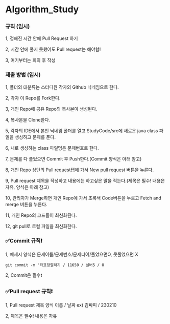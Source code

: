 # Algorithm_Study

 ### 규칙 (임시)

   1, 정해진 시간 안에 Pull Request 하기
   
   2, 시간 안에 풀지 못했어도 Pull request는 해야함!
   
   3, 여기부터는 회의 후 작성

 ### 제출 방법 (임시)

   1, 폴더의 대분류는 스터디원 각자의 Github 닉네임으로 한다.
   
   2, 각자 이 Repo를 Fork한다.
   
   3, 개인 Repo에 공유 Repo의 복사본이 생성된다.
   
   4, 복사본을 Clone한다.
   
   5, 각자의 IDE에서 본인 닉네임 폴더를 열고 StudyCode/src에 새로운 java class 파일을 생성하고 문제를 푼다.
   
   6, 새로 생성하는 class 파일명은 문제번호로 한다.
   
   7, 문제를 다 풀었으면 Commit 후 Push한다.(Commit 양식은 아래 참고)
  
   8, 개인 Repo 상단의 Pull request탭에 가서 New pull request 버튼을 누른다.
   
   9, Pull request 제목을 작성하고 내용에는 하고싶은 말을 적는다.(제목은 필수! 내용은 자유, 양식은 아래 참고)
   
   10, 관리자가 Merge하면 개인 Repo에 가서 초록색 Code버튼을 누르고 Fetch and merge 버튼을 누른다.
   
   11, 개인 Repo의 코드들이 최신화된다.
   
   12, git pull로 로컬 파일을 최신화한다.
   
   
   
   
   

 ### :white_check_mark:Commit 규칙:exclamation:

   1, 메세지 양식은 문제이름/문제번호/문제티어/풀었으면O, 못풀었으면 X

   ```git commit -m "좌표정렬하기 / 11650 / 실버5 / O```
  
   2, Commit은 필수:exclamation:

 ### :white_check_mark:Pull request 규칙:exclamation:
 
   1, Pull request 제목 양식
      이름 / 날짜 ex) 김싸피 / 230210
      
   2, 제목은 필수:exclamation: 내용은 자유
